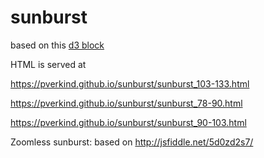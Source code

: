 # sunburst

based on this [d3 block](http://bl.ocks.org/vgrocha/1580af34e56ee6224d33)

HTML is served at 

https://pverkind.github.io/sunburst/sunburst_103-133.html

https://pverkind.github.io/sunburst/sunburst_78-90.html

https://pverkind.github.io/sunburst/sunburst_90-103.html


Zoomless sunburst: based on http://jsfiddle.net/5d0zd2s7/
